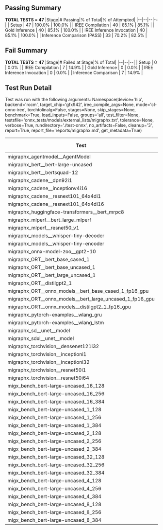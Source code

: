 ## Passing Summary

**TOTAL TESTS = 47**
|Stage|# Passing|% of Total|% of Attempted|
|--|--|--|--|
| Setup | 47 | 100.0% | 100.0% |
| IREE Compilation | 40 | 85.1% | 85.1% |
| Gold Inference | 40 | 85.1% | 100.0% |
| IREE Inference Invocation | 40 | 85.1% | 100.0% |
| Inference Comparison (PASS) | 33 | 70.2% | 82.5% |
## Fail Summary

**TOTAL TESTS = 47**
|Stage|# Failed at Stage|% of Total|
|--|--|--|
| Setup | 0 | 0.0% |
| IREE Compilation | 7 | 14.9% |
| Gold Inference | 0 | 0.0% |
| IREE Inference Invocation | 0 | 0.0% |
| Inference Comparison | 7 | 14.9% |
## Test Run Detail
Test was run with the following arguments:
Namespace(device='hip', backend='rocm', target_chip='gfx942', iree_compile_args=None, mode='cl-onnx-iree', torchtolinalg=False, stages=None, skip_stages=None, benchmark=True, load_inputs=False, groups='all', test_filter=None, testsfile='onnx_tests/models/external_lists/migraphx.txt', tolerance=None, verbose=True, rundirectory='./test-onnx', no_artifacts=False, cleanup='3', report=True, report_file='reports/migraphx.md', get_metadata=True)

| Test | Exit Status | Mean Benchmark Time (ms) | Notes |
|--|--|--|--|
| migraphx_agentmodel__AgentModel | compilation | None | |
| migraphx_bert__bert-large-uncased | PASS | 20.137709878118976 | |
| migraphx_bert__bertsquad-12 | PASS | 19.809541487509115 | |
| migraphx_cadene__dpn92i1 | compilation | None | |
| migraphx_cadene__inceptionv4i16 | PASS | 152.24767387844622 | |
| migraphx_cadene__resnext101_64x4di1 | compilation | None | |
| migraphx_cadene__resnext101_64x4di16 | PASS | 215.03532270435244 | |
| migraphx_huggingface-transformers__bert_mrpc8 | PASS | 7.616709133838007 | |
| migraphx_mlperf__bert_large_mlperf | Numerics | 46.105283622940384 | |
| migraphx_mlperf__resnet50_v1 | PASS | 6.5718227047241085 | |
| migraphx_models__whisper-tiny-decoder | PASS | 32.319650002237815 | |
| migraphx_models__whisper-tiny-encoder | Numerics | 53.88884412017293 | |
| migraphx_onnx-model-zoo__gpt2-10 | compilation | None | |
| migraphx_ORT__bert_base_cased_1 | PASS | 113.63130209631181 | |
| migraphx_ORT__bert_base_uncased_1 | PASS | 114.0490618806022 | |
| migraphx_ORT__bert_large_uncased_1 | PASS | 368.5495453537442 | |
| migraphx_ORT__distilgpt2_1 | PASS | 61.655168216957726 | |
| migraphx_ORT__onnx_models__bert_base_cased_1_fp16_gpu | Numerics | 72.70297032470503 | |
| migraphx_ORT__onnx_models__bert_large_uncased_1_fp16_gpu | Numerics | 276.82977678099024 | |
| migraphx_ORT__onnx_models__distilgpt2_1_fp16_gpu | Numerics | 37.98253106994226 | |
| migraphx_pytorch-examples__wlang_gru | PASS | 25.951176876437728 | |
| migraphx_pytorch-examples__wlang_lstm | PASS | 14.495782005445408 | |
| migraphx_sd__unet__model | compilation | None | |
| migraphx_sdxl__unet__model | compilation | None | |
| migraphx_torchvision__densenet121i32 | PASS | 71.61573591486861 | |
| migraphx_torchvision__inceptioni1 | PASS | 16.12433470930255 | |
| migraphx_torchvision__inceptioni32 | PASS | 142.63737706157067 | |
| migraphx_torchvision__resnet50i1 | compilation | None | |
| migraphx_torchvision__resnet50i64 | PASS | 190.11066974295923 | |
| migx_bench_bert-large-uncased_16_128 | PASS | 33.83504681377893 | |
| migx_bench_bert-large-uncased_16_256 | PASS | 57.94676746720344 | |
| migx_bench_bert-large-uncased_16_384 | Numerics | 74.95400536788144 | |
| migx_bench_bert-large-uncased_1_128 | PASS | 13.530823660046593 | |
| migx_bench_bert-large-uncased_1_256 | PASS | 13.765539907229444 | |
| migx_bench_bert-large-uncased_1_384 | PASS | 20.09263674706398 | |
| migx_bench_bert-large-uncased_2_128 | PASS | 13.49739784386773 | |
| migx_bench_bert-large-uncased_2_256 | PASS | 13.943310347385705 | |
| migx_bench_bert-large-uncased_2_384 | PASS | 21.715564898234636 | |
| migx_bench_bert-large-uncased_32_128 | PASS | 69.69907439003387 | |
| migx_bench_bert-large-uncased_32_256 | PASS | 106.56494135037065 | |
| migx_bench_bert-large-uncased_32_384 | Numerics | 147.62993878684938 | |
| migx_bench_bert-large-uncased_4_128 | PASS | 14.965240735435158 | |
| migx_bench_bert-large-uncased_4_256 | PASS | 17.312907992400287 | |
| migx_bench_bert-large-uncased_4_384 | PASS | 26.691776619722642 | |
| migx_bench_bert-large-uncased_8_128 | PASS | 20.205372101849033 | |
| migx_bench_bert-large-uncased_8_256 | PASS | 28.277169310798243 | |
| migx_bench_bert-large-uncased_8_384 | PASS | 41.61114374851333 | |
